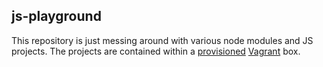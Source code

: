 ## js-playground

This repository is just messing around with various node modules and JS projects. The projects are contained within a [provisioned](scripts/provision.sh) [Vagrant](./Vagrantfile) box.
